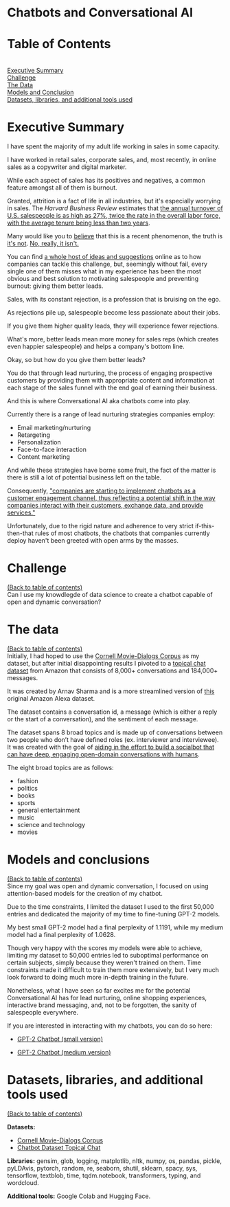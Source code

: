 # Chatbots and Conversational AI

# Table of Contents
<a id='table_of_contents'></a><br>
[Executive Summary](#section_1)<br>
[Challenge](#section_2)<br>
[The Data](#section_3)<br>
[Models and Conclusion](#section_4)<br>
[Datasets, libraries, and additional tools used](#section_5)<br>

<a id='section_1'></a>
# Executive Summary
I have spent the majority of my adult life working in sales in some capacity. 

I have worked in retail sales, corporate sales, and, most recently, in online sales as a copywriter and digital marketer.

While each aspect of sales has its positives and negatives, a common feature amongst all of them is burnout. 

Granted, attrition is a fact of life in all industries, but it's especially worrying in sales. The *Harvard Business Review* estimates that <a href="https://hbr.org/2017/07/how-to-predict-turnover-on-your-sales-team#:~:text=Companies%20worry%20about%20employee%20attrition,is%20less%20than%20two%20years.">the annual turnover of U.S. salespeople is as high as 27%, twice the rate in the overall labor force, with the average tenure being less than two years</a>.

Many would like you to <a href="https://www.forbes.com/sites/serenitygibbons/2020/12/08/sales-teams-are-experiencing-a-burnout-epidemic---heres-how-to-prioritize-your-teams-tasks/?sh=73b897444f92">believe</a> that this is a recent phenomenon, the truth is <a href="https://www.jstor.org/stable/40472147">it's not</a>. <a href="https://www.deepdyve.com/lp/springer-journals/the-role-of-emotional-exhaustion-in-sales-force-attitude-and-behavior-2z0VEwPHl0?key=sage">No, really, it isn't.</a> 

You can find <a href="https://blog.hubspot.com/sales/spot-burnout-salespeople">a whole host of ideas and suggestions</a> online as to how companies can tackle this challenge, but, seemingly without fail, every single one of them misses what in my experience has been the most obvious and best solution to motivating salespeople and preventing burnout: giving them better leads.

Sales, with its constant rejection, is a profession that is bruising on the ego.

As rejections pile up, salespeople become less passionate about their jobs.

If you give them higher quality leads, they will experience fewer rejections.

What's more, better leads mean more money for sales reps (which creates even happier salespeople) and helps a company's bottom line. 

Okay, so but how do you give them better leads?

You do that through lead nurturing, the process of engaging prospective customers by providing them with appropriate content and information at each stage of the sales funnel with the end goal of earning their business. 

And this is where Conversational AI aka chatbots come into play.

Currently there is a range of lead nurturing strategies companies employ:
- Email marketing/nurturing
- Retargeting
- Personalization
- Face-to-face interaction
- Content marketing

And while these strategies have borne some fruit, the fact of the matter is there is still a lot of potential business left on the table.

Consequently, <a href="https://contingencies.org/how-persuasive-chatbots-might-be-used-in-insurance/">"companies are starting to implement chatbots as a customer engagement channel, thus reflecting a potential shift in the way companies interact with their customers, exchange data, and provide services."</a>

Unfortunately, due to the rigid nature and adherence to very strict if-this-then-that rules of most chatbots, the chatbots that companies currently deploy haven't been greeted with open arms by the masses.

<a id='section_2'></a>
# Challenge
[(Back to table of contents)](#table_of_contents)<br>
Can I use my knowdlegde of data science to create a chatbot capable of open and dynamic conversation?

<a id='section_3'></a>
# The data
[(Back to table of contents)](#table_of_contents)<br>
Initially, I had hoped to use the <a href="https://www.kaggle.com/Cornell-University/movie-dialog-corpus">Cornell Movie-Dialogs Corpus</a> as my dataset, but after initial disappointing results I pivoted to a [topical chat dataset](https://www.kaggle.com/arnavsharmaas/chatbot-dataset-topical-chat) from Amazon that consists of 8,000+ conversations and 184,000+ messages.

It was created by Arnav Sharma and is a more streamlined version of [this](https://github.com/alexa/Topical-Chat) original Amazon Alexa dataset.

The dataset contains a conversation id, a message (which is either a reply or the start of a conversation), and the sentiment of each message.

The dataset spans 8 broad topics and is made up of conversations between two people who don’t have defined roles (ex. interviewer and interviewee).  It was created with the goal of [aiding in the effort to build a socialbot that can have deep, engaging open-domain conversations with humans](https://m.media-amazon.com/images/G/01/amazon.jobs/3079_Paper._CB1565131710_.pdf).

The eight broad topics are as follows:
- fashion
- politics
- books
- sports
- general entertainment
- music
- science and technology
- movies


<a id='section_4'></a>
# Models and conclusions
[(Back to table of contents)](#table_of_contents)<br>
Since my goal was open and dynamic conversation, I focused on using attention-based models for the creation of my chatbot.

Due to the time constraints, I limited the dataset I used to the first 50,000 entries and dedicated the majority of my time to fine-tuning GPT-2 models. 

My best small GPT-2 model had a final perplexity of 1.1191, while my medium model had a final perplexity of 1.0628.

Though very happy with the scores my models were able to achieve, limiting my dataset to 50,000 entries led to suboptimal performance on certain subjects, simply because they weren't trained on them. Time constraints made it difficult to train them more extensively, but I very much look forward to doing much more in-depth training in the future.

Nonetheless, what I have seen so far excites me for the potential Conversational AI has for lead nurturing, online shopping experiences, interactive brand messaging, and, not to be forgotten, the sanity of salespeople everywhere.

If you are interested in interacting with my chatbots, you can do so here:

- <a href="https://huggingface.co/satkinson/DialoGPT-small-marvin">GPT-2 Chatbot (small version)</a>

- <a href="https://huggingface.co/satkinson/DialoGPT-medium-marvin">GPT-2 Chatbot (medium version)</a>

<a id='section_5'></a>
# Datasets, libraries, and additional tools used
[(Back to table of contents)](#table_of_contents)<br>

<b>Datasets:</b>
- <a href="https://www.kaggle.com/Cornell-University/movie-dialog-corpus">Cornell Movie-Dialogs Corpus</a>
- <a href="https://www.kaggle.com/arnavsharmaas/chatbot-dataset-topical-chat">Chatbot Dataset Topical Chat</a>

<b>Libraries:</b> gensim, glob, logging, matplotlib, nltk, numpy, os, pandas, pickle, pyLDAvis, pytorch, random, re, seaborn, shutil, sklearn, spacy, sys, tensorflow, textblob, time, tqdm.notebook, transformers, typing, and wordcloud.

<b>Additional tools:</b> Google Colab and Hugging Face.

